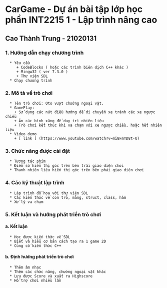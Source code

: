 # CarGame - Dự án bài tập lớp học phần INT2215 1 - Lập trình nâng cao
## Cao Thành Trung - 21020131

### 1. Hướng dẫn chạy chương trình
      * Yêu cầu
         + CodeBlocks ( hoặc các trình biên dịch C++ khác )
         + Mingw32 ( ver 7.3.0 )
         + Thư viện SDL
      * Chạy chương trình
    
### 2. Mô tả về trò chơi
      * Tên trò chơi: Oto vượt chướng ngoại vật.
      * GamePlay:
        + Sử dụng các nút điều hướng để di chuyển xe tránh các xe ngược chiều
        + Ăn các bình xăng để duy trì nhiên liệu
        + Trò chơi kết thúc khi va chạm với xe ngược chiều, hoặc hết nhiên liệu
      * Video demo
        + [ link ] (https://www.youtube.com/watch?v=mi8FmYD8t-U)
### 3. Chức năng được cài đặt 
      * Tương tác phím
      * Điểm số hiển thị góc trên bên trái giao diện chơi
      * Thanh nhiên liệu hiển thị góc trên bên phải giao diện chơi
### 4. Các kỹ thuật lập trình
      * Lập trình đồ họa với thư viện SDL
      * Các kiến thức về con trỏ, mảng, struct, class, hàm
      * Xử lý va chạm
### 5. Kết luận và hướng phát triển trò chơi
#### a. Kết luận
      * Học được kiến thức về SDL
      * Biết và hiểu cơ bản cách tạo ra 1 game 2D
      * Củng cố kiến thức C++
#### b. Định hướng phát triển trò chơi
      * Thêm âm nhạc 
      * Thêm các chức năng, chướng ngoại vật khác
      * Lưu được Score và xuất ra Highscore
      * Hỗ trợ chơi nhiều lần
      

    
